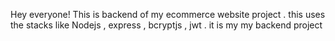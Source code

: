 Hey everyone!
This is backend of  my ecommerce website project . this uses the stacks like Nodejs , express , bcryptjs , jwt . it is my my backend project 

